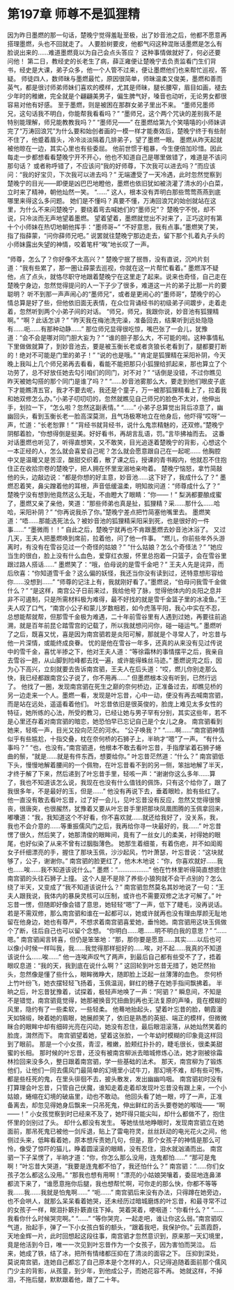 # 第197章 师尊不是狐狸精
因为昨日墨燃的那一句话，楚晚宁觉得羞耻至极，出了妙音池之后，他都不愿意再搭理墨燃，头也不回就走了。
人要脸树要皮，他都气闷这种混账话墨燃是怎么有脸说出来的……难道墨燃竟以为自己会点头答应？
这种事情做就好了，何必还要问他！
第二日，教经史的长老生了病，薛正雍便让楚晚宁去负责监看门生们背书，经史是大课，弟子众多，他一个人管不过来，便让墨燃他们也来帮忙巡视，答疑。
师徒四人，数师昧与墨燃最忙，原因很简单，师昧温柔又俊美，墨燃和善而英气，都是很讨师弟师妹们喜欢的模样，尤其是师昧，腿长腰窄，眉目如画，褪去少年时的稚嫩，完全就是个翩翩美男子，偏生脾气好，嗓音也动听，无论男女都很容易对他有好感。
至于墨燃，则是被困在那群女弟子里出不来。
“墨师兄墨师兄，这句话我不明白，你能帮我看看吗？”
“墨师兄，这个两个咒诀的差别我不是特别能理解，师兄能教教我吗？”
“墨师兄——”
在墨燃给第九个笑嘻嘻的小师妹讲完了“万涛回浪咒”为什么要和始创者画的一模一样才能奏效后，楚晚宁终于有些耐不住了，他蹙着眉头，冷冷淡淡隔着几排弟子，望了墨燃一眼。
墨燃从昨天起就被他晾在一边，其实心里也有些委屈。
他前世惯于粗暴，今生便倍加珍惜。因此每走一步都想看看楚晚宁开不开心，他也不知道自己是哪里做错了，难道是不该问那句话？
或者称呼错了，不应该问“我的好师尊，下次我可以进去吗？”而应该问：“我的好宝贝，下次我可以进去吗？”
无端遭受了一天冷遇，此时忽然觉察到楚晚宁的目光——即便是凶巴巴地瞪他，墨燃也依旧犹如被浇灌了清水的小白菜，立时来了精神，朝他灿然一笑。
“……”
这人，根本没有弄明白那些莺莺燕燕到底哪里来得这么多问题。
她们是不懂吗？真要不懂，万涛回浪咒的始创就站在这里，为什么不来问楚晚宁，要绕着弯去喊她们的“墨师兄”？
楚晚宁不悦，却不说，只冷淡而无声地望着墨燃。
望着望着，墨燃就觉出不对来了，正巧这时有第十个小师妹在热切地朝他挥手：“墨师哥~”
“不好意思，我有点事。”墨燃笑了笑，指了指薛蒙，“问你薛师兄吧。”
说罢就往楚晚宁那边走去，留下那个扎着丸子头的小师妹露出失望的神情，咬着笔杆“唉”地长叹了一声。

“师尊，怎么了？你好像不太高兴？”
楚晚宁抿了抿唇，没有直说，沉吟片刻道：“我有些累了，那一圈让薛蒙去巡视，你就在这一片帮忙看着。”
墨燃浑不疑他，点了点头，就恪尽职守地跟着楚晚宁在这里走了起来。说来也奇怪，自己走在楚晚宁身边，忽然觉得提问的人一下子少了很多，难道这一片的弟子比那一片的要聪明？
听不到那一声声闹心的“墨师兄”，或者是更闹心的“墨师哥”，楚晚宁的心情总算是好了些，但他依旧面无表情，在众位背诵经书的初级弟子间踱步，走着走着，忽然听到两个小弟子间的对话。
“师兄，师兄，我跟你说，妙音池有狐狸精啊。”
“啊？此话怎讲？”
“昨天我在梅池洗完澡，准备回去，结果听到远处隐隐有……呃……有那种动静……”
那位师兄显得很吃惊，嘴巴张了一会儿，犹豫道：“会不会是哪对同门胆大妄为？”
“谁的胆子那么大，不可能的啦。这种事情私下里做做就算了，到妙音池去，要是被玉衡长老或者贪狼长老看到了，腿都要打断的！绝对不可能是门里的弟子！”
“说的也是哦。”
“肯定是狐狸精在采阳补阴，今天晚上我叫上几个师兄弟再去看看，看能不能把那只小狐狸给抓起来，那也算立了个功劳了，总不好放任她去勾引咱们的同门，对不对？”
“话倒是没错，不过你瞧见昨天被她勾搭的那个同门是谁了吗？”
“……妙音池雾那么大，要走到他们眼皮子底下才能瞧清五官，我才不要去呢，我还是个童子，万一被那狐狸精看上了，拉着我和她双修怎么办。”小弟子叨叨叨的，忽然就瞧见自己师兄的脸色不太对，他伸出手，划拉一下，“怎么啦？忽然这副表情。”
“……”
小弟子总算觉出背后凉意了，幽幽回头，看到玉衡长老一脸高深莫测，且气场极寒地立在他身后，他吓得“哎呀”一声，忙道：“长老恕罪！”
“背经书就背经书，说什么鬼祟精魅的，还双修。”楚晚宁阴郁着脸，“你想得倒是挺美。好好看书，再胡言乱语，罚。”言毕拂袖而去。
这番对话墨燃也听见了，听得直想笑，又不敢笑，目光追逐着楚晚宁的背影，心想这个一本正经的人，怎么就会喜爱自己呢？怎么就会愿意跟自己在一起呢……
他胸腔中又是温暖又是苦涩，酸甜交织着，散了课之后，授课的青书殿内，他就忍不住抱住正在收拾宗卷的楚晚宁，把人拥在怀里宠溺地亲吻着。
楚晚宁恼怒，拿竹简敲他的头，边敲边说：“都是你想的好主意，妙音池……这下好了，我成什么了？”
墨燃忍着笑，鼻尖蹭着他的耳根，声音低缓温柔，明知故问道：“师尊成什么了？”
楚晚宁没有想到他竟然这么无耻，不由瞪大了眼睛：“你——！”
梨涡都要酿成蜜了，墨燃又亲了亲他，笑道：“那些师弟也真是扯，狐狸精？采……那什么……哈哈，采阳补阴？”
“你再说我杀了你。”楚晚宁差点把竹简塞他嘴里去。
墨燃笑道：“唔……那能选死法么？被妙音池的狐狸精采阳采到死，也是很好的一件事……”
“墨微雨！！”
自此之后，楚晚宁就再也不肯跟墨燃去妙音池沐浴了。
又过几天，王夫人把墨燃唤到席前，拉着他，问了他一件事。
“燃儿，你前些年外头游离时，有没有在雪谷见过一个奇怪的姑娘？”
“什么姑娘？怎么个奇怪法？”
“她应当生的很白，脸上没有什么血色，爱穿红衣服，怀里总抱着一只篮子，会在雪谷里跟过路人搭话……”
墨燃笑了：“哦，伯母说的是雪千金吧？”
王夫人先是诧异，而后欣喜：“你知道雪千金？这么偏的妖怪，我还当你没有读到过，还特意想形容给你……没想到……”
“师尊的记注上有，我就刚好看了。”墨燃说，“伯母问我雪千金做什么？”
“是这样，南宫公子日前来过，我给他号了脉，觉得他体内的炎阳之息并非不可遏制，只是所需材料极为难得，最不好找的就是雪千金篮子里的冰凌鱼。”王夫人叹了口气，“南宫小公子和蒙儿岁数相若，如今虎落平阳，我心中实在不忍，总想能帮就帮，但那雪千金极为难遇，二十年前雪谷里有人遇到过她，再要往前追溯，就是百年前昆仑踏雪宫的记载了，所以我就想问问你，碰一碰运气。”
墨燃听了之后，既喜又忧，喜是因为南宫驷若是炎阳可解，那就是个寻常人了，叶忘昔与他一片深情，或能终成良眷。
忧的是他在雪谷一年多，还真的从来没有见过传说中的雪千金，喜忧半掺之下，他对王夫人道：“等徐霜林的事情摆平之后，我亲自去雪谷一趟，从山脚到险峰都去找一遍，或许能得蛛丝马迹。”
墨燃说完之后，因为心下高兴，立刻就要去告诉南宫驷，王夫人在后头道：“哎，燃儿你别走那么快，我已经都跟南宫公子说了，你不用再……”
但墨燃根本没有听到，已然行远了。
他找了一圈，发现南宫驷在死生之巅的奈何桥边，正准备过去，却瞧见桥的另一边走来一个人。墨燃一看，发现是叶忘昔，心中一动，便没有再去喊南宫驷，而是站在远处，遥遥看着他们。
叶忘昔依旧是很英俊的，脸庞上难见太多女性的特征，她所练的心法，所受的教习，已经让她与男子罕有分别，其实这些年，若不是心里还存着对南宫驷的暗恋，她恐怕早已忘记自己是个女儿之身。
南宫驷看到她来，轻咳一声，目光又投向茫茫的河水。
“公子唤我？”
“……啊……”南宫驷神情似乎有些尴尬，十指交叠，枕在奈何桥的石狮子上，半晌才“嗯”了一声。
“有什么事吗？”
“也，也没有。”南宫驷道，他根本不敢去看叶忘昔，手指摩挲着石狮子蜷曲的鬃，“就是……就是有件东西，想要给你。”
叶忘昔茫然道：“什么？”
南宫驷低下头，慢慢地解着腰间的一个佩物，在叶忘昔看不到的另一侧，笨拙地解了半天，才终于解了下来，然后递到了叶忘昔手里，轻咳一声：“谢谢你这么多年……算了，我也不知道该怎么说，我现在也没有什么值钱的佩饰，只有这个给你了，跟了我很多年，不是最好的玉，但是……”
他没有再说下去，垂着眼睑，脸有些红了。
他一直没有敢去看叶忘昔，过了好一会儿，见叶忘昔没有反应，忽然又觉得很懊丧，很唐突，也很赧然，犹豫着又要从叶忘昔手里把那块凤凰图腾的玉佩拿回来，嘟囔道：“我，我知道这个不好看，你不喜欢就……就还给我好了，没关系，我，我也不会介意的……等重振儒风门之后，我再给你寻一块最好的，我……”
叶忘昔愣了很久，然后笑了，她那清俊的眼眸间，竟有了一丝女儿的柔美，衬得她的眼尾，也好似染了从来不曾有过胭脂薄色。
她那生着细茧，有着伤疤，并不如闺阁女子纤细漂亮的手，握住了那块玉佩，沙沙起风，竹叶萧瑟，叶忘昔说：“这块就够了，公子，谢谢你。”
南宫驷的脸更红了，他木木地说：“你，你喜欢就好……我也……唉……我不知道该说什么。”
墨燃：“………………”
他在竹林里听得简直想摁住南宫驷的头往石狮子上撞。
这个人是不是除了养些小狼狗就不会干点别的？怎么绕了半天，又变成了“我不知道该说什么？”
南宫驷忽然莫名其妙地说了一句：“王夫人跟我说，我体内的暴戾灵核可以压制，或许也不需要双修之法才可解了。”
叶忘昔一愣，但随即好像会错了意思，她轻轻“嗯”了一声，低下了睫毛，没再说话。
若是不需双修，那么南宫驷和谁在一起都可以，她或许就再也没有理由厚颜无耻地留在他身边，她也有尊严，不想求着南宫驷喜爱她，垂怜她。南宫驷用这块玉佩做个了断，往后自己也可以留个念想。
“你明白……嗯……明不明白我的意思？”
“……嗯。”
南宫驷闻言转喜，但仍是笨笨地：“那，那你要是愿意……其实……以后也可以像小时候一样叫我，我……我觉得那样挺好的……唉，对不起……我真的不知道该说什么……唉……”
他一连唉声叹气了两声，到最后自己都有些受不了了，捂着眼叹息道：“我的天，我到底在说什么啊？”
这回轮到叶忘昔无措了，她茫然抬头，忽然像是懂了些什么，眼眸微睁大，随即脸上泛起一丝薄薄的血色。
奈何桥上竹叶纷飞，她衣摆轻轻飞扬着，玉佩温润，鲜红的穗子在她手指间飘拂着。
半晌之后，叶忘昔犹豫着，试探着，极轻声地唤了一声：“阿驷？”
瞬息间，不知是不是错觉，南宫驷竟觉得，她那被换音咒扭曲到再也无法复原的声嗓，竟在模糊的风里，隐约有了一些柔软，一些轻柔。
他蓦地抬起头，望着叶忘昔的脸，朝霞漫天如锦缎，映着她的眉眼，她展颜笑了，依旧是熟悉的英挺、端正的模样，但微微眯合的眼眸中却有细碎光亮在闪动，她没有忍住，最后眼泪滚落，从她灿然笑着的脸庞，潸然而下。
南宫驷望着她，望着这张脸，一个年幼时模糊的印象竟这样回到了眼前。
那是一个小女孩，青涩，稚嫩，脸颊红扑扑的，睫毛很长，很柔美甜蜜的长相。
那时候的叶忘昔，还没有被南宫柳派去暗城修炼心法，她才刚被徐霜林捡回来没多久，整日跟着南宫驷，学一些基础的法术。
那天，南宫柳为了锻炼他们，让他们一同去儒风门最简单的幻境里小试牛刀，那幻境不难，却有些可怖，都是些枉死的鬼，在里头徘徊不去，披头散发，发出幽幽呜咽。
南宫驷初时没有打算理会叶忘昔，只管自己伏魔，谁知走着走着却发现叶忘昔没有跟上来，一个小姑娘，蜷缩在幻境的破庙里，动也不敢动。
他回头看了她一眼，哼了一声，正准备离去，却忽见得她身后飘来一只吊死鬼，伸出鲜红的舌头要卷她的喉咙——
“啊——！”
小女孩觉察到时已经来不及了，她吓得只能尖叫，却什么都做不了，抱住怀里的剑别过了头。
却什么都没有发生。
等她怯怯地睁眼时，发现南宫驷立在她面前，那吊死鬼已被他一剑斥退，贴上了雷电符灵，丝丝跃动的电光花火之间，他侧过头来，低眸看着她，原本想斥责她几句，但是，那个女孩子的神情是那么可怜，像受了惊吓的猫儿，睁着圆滚滚的眼睛，没有忍住，泪水就汹涌而出。
南宫驷一下子呆愣了，半晌才道：“你，你怎么那么没用，连鬼都怕……”
“那可是鬼啊！”叶忘昔大哭道，“我要是连鬼都不怕了，我还怕什么？”
南宫驷：“……你们女孩子怎么都这么没用。”
“那我也想有用啊！”漂亮的小姑娘哭嚷着，委屈地连鼻涕都流下来了，“谁愿意拖你后腿，我也想帮忙啊，可你走的那么快，你都不等等我……我……我就是怕鬼啊……”
“呃……”
南宫驷后来没有办法，只得蹲在她旁边，也不会哄人，就那么呆呆看着她哭，还未经历过暗城磨炼的叶忘昔，和最寻常不过的女孩子一样，眼泪扑簌扑簌直往下掉。
哭着哭着，哽咽道：“你看什么？”
“……我看你什么时候哭完啊。”
“……”
“等你哭完，一起走吧，谁让你这么弱。”南宫驷叹气道，抬起手，弹了一下小女孩白皙的额头，“跟着我吧，我保护你。”
云蒸霞蔚，天地金辉一片，此时回想起这段往事，南宫驷才忽然意识到，原来那一天幻境里，竟是他活到今日，唯一一次见到叶忘昔作为一个女孩子，因为害怕而哭泣。
后来，她成了铁，结了冰，把所有情绪都压抑在了清淡的面容之下。
压抑到深处，莫说南宫驷，连她自己都忘了自己原本是个怎样的人，只记得追随着面前那个儒风门少主的背影，从孩童，到少年，到他成公子，而她花容不再。
她就这样，不掉泪，不拖后腿，默默跟着他，跟了二十年。
